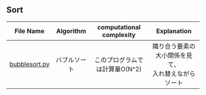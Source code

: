## Sort
|File Name|Algorithm|computational complexity|Explanation|
|:--:|:--:|:--:|:--:|
|[bubblesort.py](bubblesort.py)|バブルソート|このプログラムでは計算量O(N^2)|隣り合う要素の大小関係を見て、<br>入れ替えながらソート
